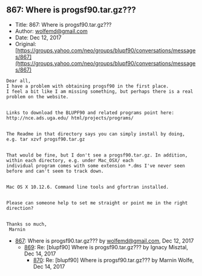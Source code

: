 ## 867: Where is progsf90.tar.gz???

- Title: 867: Where is progsf90.tar.gz???
- Author: wolfemd@gmail.com
- Date: Dec 12, 2017
- Original: [https://groups.yahoo.com/neo/groups/blupf90/conversations/messages/867](https://groups.yahoo.com/neo/groups/blupf90/conversations/messages/867)

```
Dear all,
I have a problem with obtaining progsf90 in the first place. 
I feel a bit like I am missing something, but perhaps there is a real problem on the website. 


Links to download the BLUPF90 and related programs point here: http://nce.ads.uga.edu/ html/projects/programs/


The Readme in that directory says you can simply install by doing, e.g. tar xzvf progsf90.tar.gz


That would be fine, but I don't see a progsf90.tar.gz. In addition, within each directory, e.g. under Mac_OSX/ each
individual program comes with some extension *.dms I've never seen before and can't seem to track down. 


Mac OS X 10.12.6. Command line tools and gfortran installed. 


Please can someone help to set me straight or point me in the right direction? 


Thanks so much,
 Marnin
```

- [867](0867.md): Where is progsf90.tar.gz??? by wolfemd@gmail.com, Dec 12, 2017
    - [869](0869.md): Re: [blupf90] Where is progsf90.tar.gz??? by Ignacy Misztal, Dec 14, 2017
        - [870](0870.md): Re: [blupf90] Where is progsf90.tar.gz??? by Marnin Wolfe, Dec 14, 2017
